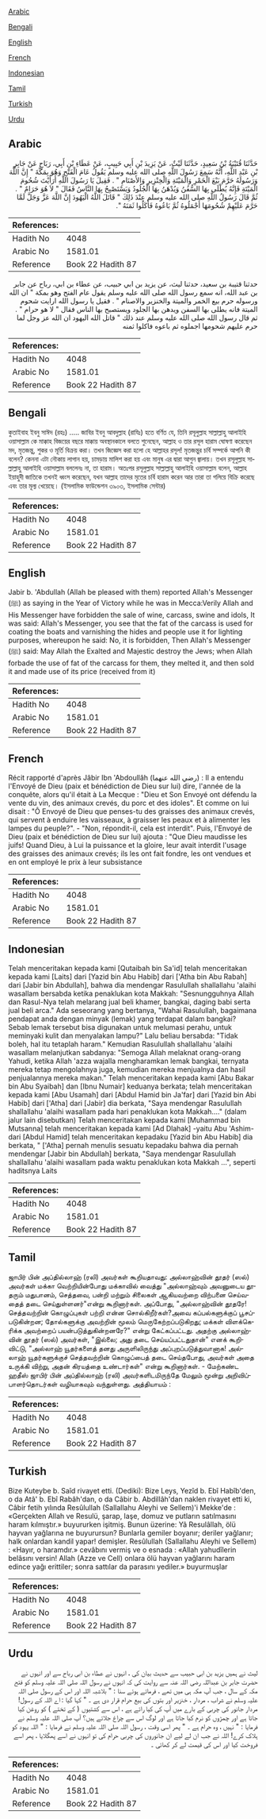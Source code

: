 [Arabic](#arabic)

[Bengali](#bengali)

[English](#english)

[French](#french)

[Indonesian](#indonesian)

[Tamil](#tamil)

[Turkish](#turkish)

[Urdu](#urdu)

## Arabic


<div dir="rtl" lang="ar" style={{fontSize:'larger',backgroundColor:'#f8f9fa',padding:20}}>
حَدَّثَنَا قُتَيْبَةُ بْنُ سَعِيدٍ، حَدَّثَنَا لَيْثٌ، عَنْ يَزِيدَ بْنِ أَبِي حَبِيبٍ، عَنْ عَطَاءِ بْنِ أَبِي، رَبَاحٍ عَنْ جَابِرِ بْنِ عَبْدِ اللَّهِ، أَنَّهُ سَمِعَ رَسُولَ اللَّهِ صلى الله عليه وسلم يَقُولُ عَامَ الْفَتْحِ وَهُوَ بِمَكَّةَ ‏"‏ إِنَّ اللَّهَ وَرَسُولَهُ حَرَّمَ بَيْعَ الْخَمْرِ وَالْمَيْتَةِ وَالْخِنْزِيرِ وَالأَصْنَامِ ‏"‏ ‏.‏ فَقِيلَ يَا رَسُولَ اللَّهِ أَرَأَيْتَ شُحُومَ الْمَيْتَةِ فَإِنَّهُ يُطْلَى بِهَا السُّفُنُ وَيُدْهَنُ بِهَا الْجُلُودُ وَيَسْتَصْبِحُ بِهَا النَّاسُ فَقَالَ ‏"‏ لاَ هُوَ حَرَامٌ ‏"‏ ‏.‏ ثُمَّ قَالَ رَسُولُ اللَّهِ صلى الله عليه وسلم عِنْدَ ذَلِكَ ‏"‏ قَاتَلَ اللَّهُ الْيَهُودَ إِنَّ اللَّهَ عَزَّ وَجَلَّ لَمَّا حَرَّمَ عَلَيْهِمْ شُحُومَهَا أَجْمَلُوهُ ثُمَّ بَاعُوهُ فَأَكَلُوا ثَمَنَهُ ‏"‏‏.‏
</div>
<div style={{backgroundColor:'#f8f9fa',padding:20, marginBottom: 10}}><table> <thead> <tr> <th>References:</th> <th></th> </tr> </thead> <tbody><tr><td>Hadith No</td><td>4048</td></tr><tr><td>Arabic No</td><td>1581.01</td></tr><tr><td>Reference</td><td>Book 22 Hadith 87</td></tr></tbody></table></div>


<div dir="rtl" lang="ar" style={{fontSize:'larger',backgroundColor:'#f8f9fa',padding:20}}>
حدثنا قتيبة بن سعيد، حدثنا ليث، عن يزيد بن ابي حبيب، عن عطاء بن ابي، رباح عن جابر بن عبد الله، انه سمع رسول الله صلى الله عليه وسلم يقول عام الفتح وهو بمكة " ان الله ورسوله حرم بيع الخمر والميتة والخنزير والاصنام " . فقيل يا رسول الله ارايت شحوم الميتة فانه يطلى بها السفن ويدهن بها الجلود ويستصبح بها الناس فقال " لا هو حرام " . ثم قال رسول الله صلى الله عليه وسلم عند ذلك " قاتل الله اليهود ان الله عز وجل لما حرم عليهم شحومها اجملوه ثم باعوه فاكلوا ثمنه
</div>
<div style={{backgroundColor:'#f8f9fa',padding:20, marginBottom: 10}}><table> <thead> <tr> <th>References:</th> <th></th> </tr> </thead> <tbody><tr><td>Hadith No</td><td>4048</td></tr><tr><td>Arabic No</td><td>1581.01</td></tr><tr><td>Reference</td><td>Book 22 Hadith 87</td></tr></tbody></table></div>

## Bengali


<div dir="ltr" lang="bn" style={{fontSize:'larger',backgroundColor:'#f8f9fa',padding:20}}>
কুতাইবাহ ইবনু সাঈদ (রহঃ) ..... জাবির ইবনু আবদুল্লাহ (রাযিঃ) হতে বর্ণিত যে, তিনি রসূলুল্লাহ সাল্লাল্লাহু আলাইহি ওয়াসাল্লাম কে মাক্কাহ বিজয়ের বছরে মাক্কায় অবস্থানকালে বলতে শুনেছেন, আল্লাহ ও তার রসূল হারাম ঘোষণা করেছেন মদ, মৃতজন্তু, শুকর ও মূর্তি বিক্রয় করা। তখন জিজ্ঞেস করা হলো হে আল্লাহর রসূল! মৃতজন্তুর চর্বি সম্পর্কে আপনি কী বলেন? কেননা এটা নৌকায় লাগান হয়, চামড়ায় মালিশ করা হয় এবং মানুষ এর দ্বারা আগুন জ্বালায়। তখন রসূলুল্লাহ সাল্লাল্লাহু আলাইহি ওয়াসাল্লাম বললেনঃ না, তা হারাম। অতঃপর রসূলুল্লাহ সাল্লাল্লাহু আলাইহি ওয়াসাল্লাম বলেন, আল্লাহ ইয়াহুদী জাতিকে তখনই ধ্বংস করেছেন, যখন আল্লাহ তাদের মৃতের চর্বি হারাম করেন আর তারা তা গলিয়ে বিক্রি করেছে এবং তার মূল্য খেয়েছে। (ইসলামিক ফাউন্ডেশন ৩৯০৩, ইসলামিক সেন্টার)
</div>
<div style={{backgroundColor:'#f8f9fa',padding:20, marginBottom: 10}}><table> <thead> <tr> <th>References:</th> <th></th> </tr> </thead> <tbody><tr><td>Hadith No</td><td>4048</td></tr><tr><td>Arabic No</td><td>1581.01</td></tr><tr><td>Reference</td><td>Book 22 Hadith 87</td></tr></tbody></table></div>

## English


<div dir="ltr" lang="en" style={{fontSize:'larger',backgroundColor:'#f8f9fa',padding:20}}>
Jabir b. 'Abdullah (Allah be pleased with them) reported Allah's Messenger (ﷺ) as saying in the Year of Victory while he was in Mecca:Verily Allah and His Messenger have forbidden the sale of wine, carcass, swine and idols, It was said: Allah's Messenger, you see that the fat of the carcass is used for coating the boats and varnishing the hides and people use it for lighting purposes, whereupon he said: No, it is forbidden, Then Allah's Messenger (ﷺ) said: May Allah the Exalted and Majestic destroy the Jews; when Allah forbade the use of fat of the carcass for them, they melted it, and then sold it and made use of its price (received from it)
</div>
<div style={{backgroundColor:'#f8f9fa',padding:20, marginBottom: 10}}><table> <thead> <tr> <th>References:</th> <th></th> </tr> </thead> <tbody><tr><td>Hadith No</td><td>4048</td></tr><tr><td>Arabic No</td><td>1581.01</td></tr><tr><td>Reference</td><td>Book 22 Hadith 87</td></tr></tbody></table></div>

## French


<div dir="ltr" lang="fr" style={{fontSize:'larger',backgroundColor:'#f8f9fa',padding:20}}>
Récit rapporté d'après Jâbir Ibn 'Abdoullâh (رضي الله عنهما) : Il a entendu l'Envoyé de Dieu (paix et bénédiction de Dieu sur lui) dire, l'année de la conquête, alors qu'il était à La Mecque : "Dieu et Son Envoyé ont défendu la vente du vin, des animaux crevés, du porc et des idoles". Et comme on lui disait : "Ô Envoyé de Dieu que penses-tu des graisses des animaux crevés, qui servent à enduire les vaisseaux, à graisser les peaux et à alimenter les lampes du peuple?". - "Non, répondit-il, cela est interdit". Puis, l'Envoyé de Dieu (paix et bénédiction de Dieu sur lui) ajouta : "Que Dieu maudisse les juifs! Quand Dieu, à Lui la puissance et la gloire, leur avait interdit l'usage des graisses des animaux crevés; ils les ont fait fondre, les ont vendues et en ont employé le prix à leur subsistance
</div>
<div style={{backgroundColor:'#f8f9fa',padding:20, marginBottom: 10}}><table> <thead> <tr> <th>References:</th> <th></th> </tr> </thead> <tbody><tr><td>Hadith No</td><td>4048</td></tr><tr><td>Arabic No</td><td>1581.01</td></tr><tr><td>Reference</td><td>Book 22 Hadith 87</td></tr></tbody></table></div>

## Indonesian


<div dir="ltr" lang="id" style={{fontSize:'larger',backgroundColor:'#f8f9fa',padding:20}}>
Telah menceritakan kepada kami [Qutaibah bin Sa'id] telah menceritakan kepada kami [Laits] dari [Yazid bin Abu Habib] dari ['Atha bin Abu Rabah] dari [Jabir bin Abdullah], bahwa dia mendengar Rasulullah shallallahu 'alaihi wasallam bersabda ketika penaklukan kota Makkah: "Sesnungguhnya Allah dan Rasul-Nya telah melarang jual beli khamer, bangkai, daging babi serta jual beli arca." Ada seseorang yang bertanya, "Wahai Rasulullah, bagaimana pendapat anda dengan minyak (lemak) yang terdapat dalam bangkai? Sebab lemak tersebut bisa digunakan untuk melumasi perahu, untuk meminyaki kulit dan menyalakan lampu?" Lalu beliau bersabda: "Tidak boleh, hal itu tetaplah haram." Kemudian Rasulullah shallallahu 'alaihi wasallam melanjutkan sabdanya: "Semoga Allah melaknat orang-orang Yahudi, ketika Allah 'azza wajalla mengharamkan lemak bangkai, ternyata mereka tetap mengolahnya juga, kemudian mereka menjualnya dan hasil penjualannya mereka makan." Telah menceritakan kepada kami [Abu Bakar bin Abu Syaibah] dan [Ibnu Numair] keduanya berkata; telah menceritakan kepada kami [Abu Usamah] dari [Abdul Hamid bin Ja'far] dari [Yazid bin Abi Habib] dari ['Atha] dari [Jabir] dia berkata, "Saya mendengar Rasulullah shallallahu 'alaihi wasallam pada hari penaklukan kota Makkah…." (dalam jalur lain disebutkan) Telah menceritakan kepada kami [Muhammad bin Mutsanna] telah menceritakan kepada kami [Ad Dlahak] -yaitu Abu 'Ashim- dari [Abdul Hamid] telah menceritakan kepadaku [Yazid bin Abu Habib] dia berkata, " ['Atha] pernah menulis sesuatu kepadaku bahwa dia pernah mendengar [Jabir bin Abdullah] berkata, "Saya mendengar Rasulullah shallallahu 'alaihi wasallam pada waktu penaklukan kota Makkah …", seperti haditsnya Laits
</div>
<div style={{backgroundColor:'#f8f9fa',padding:20, marginBottom: 10}}><table> <thead> <tr> <th>References:</th> <th></th> </tr> </thead> <tbody><tr><td>Hadith No</td><td>4048</td></tr><tr><td>Arabic No</td><td>1581.01</td></tr><tr><td>Reference</td><td>Book 22 Hadith 87</td></tr></tbody></table></div>

## Tamil


<div dir="ltr" lang="ta" style={{fontSize:'larger',backgroundColor:'#f8f9fa',padding:20}}>
ஜாபிர் பின் அப்தில்லாஹ் (ரலி) அவர்கள் கூறியதாவது: அல்லாஹ்வின் தூதர் (ஸல்) அவர்கள் மக்கா வெற்றியின்போது மக்காவில் வைத்து "அல்லாஹ்வும் அவனுடைய தூதரும் மதுபானம், செத்தவை, பன்றி மற்றும் சிலைகள் ஆகியவற்றை விற்பனை செய்வதைத் தடை செய்துள்ளனர்"என்று கூறினார்கள். அப்போது, "அல்லாஹ்வின் தூதரே! செத்தவற்றின் கொழுப்புகள் பற்றி என்ன சொல்கிறீர்கள்?அவை கப்பல்களுக்குப் பூசப்படுகின்றன; தோல்களுக்கு அவற்றின் மூலம் மெருகேற்றப்படுகிறது; மக்கள் விளக்கெரிக்க அவற்றைப் பயன்படுத்துகின்றனரே?" என்று கேட்கப்பட்டது. அதற்கு அல்லாஹ்வின் தூதர் (ஸல்) அவர்கள், "இல்லை; அது தடை செய்யப்பட்டதுதான்" எனக் கூறிவிட்டு, "அல்லாஹ் யூதர்களைத் தனது அருளிலிருந்து அப்புறப்படுத்துவானாக! அல்லாஹ் யூதர்களுக்குச் செத்தவற்றின் கொழுப்பைத் தடை செய்தபோது, அவர்கள் அதை உருக்கி விற்று, அதன் கிரயத்தை உண்டார்கள்" என்று கூறினார்கள். - மேற்கண்ட ஹதீஸ் ஜாபிர் பின் அப்தில்லாஹ் (ரலி) அவர்களிடமிருந்தே மேலும் மூன்று அறிவிப்பாளர்தொடர்கள் வழியாகவும் வந்துள்ளது. அத்தியாயம் :
</div>
<div style={{backgroundColor:'#f8f9fa',padding:20, marginBottom: 10}}><table> <thead> <tr> <th>References:</th> <th></th> </tr> </thead> <tbody><tr><td>Hadith No</td><td>4048</td></tr><tr><td>Arabic No</td><td>1581.01</td></tr><tr><td>Reference</td><td>Book 22 Hadith 87</td></tr></tbody></table></div>

## Turkish


<div dir="ltr" lang="tr" style={{fontSize:'larger',backgroundColor:'#f8f9fa',padding:20}}>
Bize Kuteybe b. Saîd rivayet etti. (Dediki): Bize Leys, Yezîd b. Ebî Habîb'den, o da Atâ' b. Ebî Rabâh'dan, o da Câbir b. Abdillâh'dan naklen rivayet etti ki, Câbir fetih yılında Resûlullah (Sallallahu Aleyhi ve Sellem)'i Mekke'de : «Gerçekten Allah ve Resulü, şarap, laşe, domuz ve putların satılmasını haram kılmıştır.» buyururken işitmiş. Bunun üzerine: Yâ Resulâllah, ölü hayvan yağlarına ne buyurursun? Bunlarla gemiler boyanır; deriler yağlanır; halk onlardan kandil yapar! demişler. Resûlullah (Sallallahu Aleyhi ve Sellem) : «Hayır, o haramdır.» cevâbını vermiş ve o esnada : «Allah yahudîlerin belâsını versin! Allah (Azze ve Cell) onlara ölü hayvan yağlarını haram edince yağı erittiler; sonra sattılar da parasını yediler.» buyurmuşlar
</div>
<div style={{backgroundColor:'#f8f9fa',padding:20, marginBottom: 10}}><table> <thead> <tr> <th>References:</th> <th></th> </tr> </thead> <tbody><tr><td>Hadith No</td><td>4048</td></tr><tr><td>Arabic No</td><td>1581.01</td></tr><tr><td>Reference</td><td>Book 22 Hadith 87</td></tr></tbody></table></div>

## Urdu


<div dir="rtl" lang="ur" style={{fontSize:'larger',backgroundColor:'#f8f9fa',padding:20}}>
لیث نے ہمیں یزید بن ابی حبیب سے حدیث بیان کی ، انہوں نے عطاء بن ابی رباح سے اور انہوں نے حضرت جابر بن عبداللہ رضی اللہ عنہ سے روایت کی کہ انہوں نے رسول اللہ صلی اللہ علیہ وسلم کو فتح مکہ کے سال ، جب آپ مکہ ہی میں تھے ، فرماتے ہوئے سنا : " بلاشبہ اللہ اور اس کے رسول صلی اللہ علیہ وسلم نے شراب ، مردار ، خنزیر اور بتوں کی بیع حرام قرار دی ہے ۔ " کہا گیا : اے اللہ کے رسول! مردار جانور کی چربی کے بارے میں آپ کی کیا رائے ہے ، اس سے کشتیوں ( کے تختے ) کو روغن کیا جاتا ہے اور چمڑوں کو نرم کیا جاتا ہے اور لوگ اس سے چراغ جلاتے ہیں؟ آپ صلی اللہ علیہ وسلم نے فرمایا : " نہیں ، وہ حرام ہے ۔ " پھر اسی وقت ، رسول اللہ صلی اللہ علیہ وسلم نے فرمایا : " اللہ یہود کو ہلاک کرے! اللہ نے جب ان لے لیے ان جانوروں کی چربی حرام کی تو انہوں نے اسے پھگلایا ، پھر اسے فروخت کیا اور اس کی قیمت لے کر کھائی ۔
</div>
<div style={{backgroundColor:'#f8f9fa',padding:20, marginBottom: 10}}><table> <thead> <tr> <th>References:</th> <th></th> </tr> </thead> <tbody><tr><td>Hadith No</td><td>4048</td></tr><tr><td>Arabic No</td><td>1581.01</td></tr><tr><td>Reference</td><td>Book 22 Hadith 87</td></tr></tbody></table></div>
